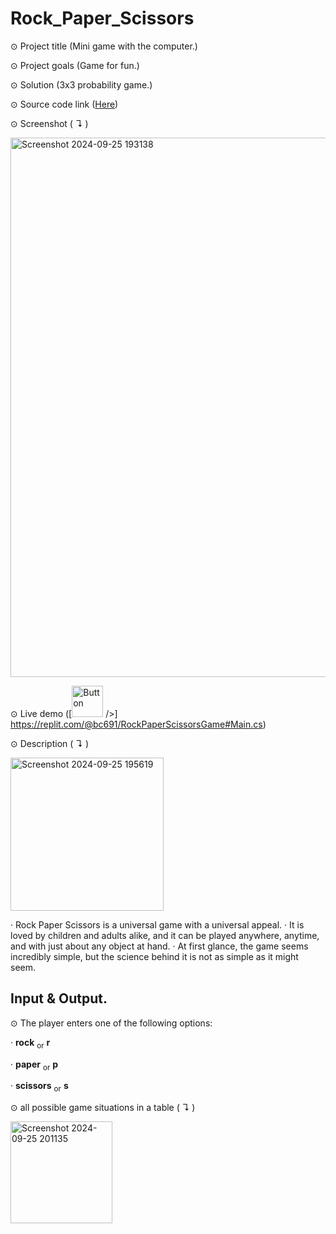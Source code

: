 # Rock_Paper_Scissors

⊙ Project title (Mini game with the computer.)

⊙ Project goals (Game for fun.)

⊙ Solution (3x3 probability game.)

⊙ Source code link ([Here](https://github.com/TmCsharp/RockPaperScissors/blob/522ada6d26d319e3948bee980201108e3a2649ee/RockPaperScissors.cs#L1))

⊙ Screenshot ( ↴ )

<img width="863" alt="Screenshot 2024-09-25 193138" src="https://github.com/user-attachments/assets/cae36c38-3f89-46f7-a88b-f34b896020f1">


⊙ Live demo ([<img width="50" alt="Button" src="https://github.com/user-attachments/assets/8cba8ce8-9bc9-4f93-923c-eb24b8b73206"> />]
 https://replit.com/@bc691/RockPaperScissorsGame#Main.cs)

⊙ Description ( ↴ )

<img width="245" alt="Screenshot 2024-09-25 195619" src="https://github.com/user-attachments/assets/f4c17cf7-aeb5-43cb-bf10-4ebf78f945d2">


‧ Rock Paper Scissors is a universal game with a universal appeal. 
‧ It is loved by children and adults alike, and it can be played anywhere, anytime, and with just about any object at hand. 
‧ At first glance, the game seems incredibly simple, but the science behind it is not as simple as it might seem.

## Input & Output.

⊙ The player enters one of the following options:

‧ **rock** <sub>or</sub> **r**

‧ **paper** <sub>or</sub> **p**

‧ **scissors** <sub>or</sub> **s**

⊙ all possible game situations in a table ( ↴ )

<img width="163" alt="Screenshot 2024-09-25 201135" src="https://github.com/user-attachments/assets/bf5d68c3-f190-45fa-ad4c-4e2c8426ac4e">


